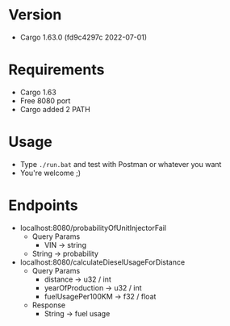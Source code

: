 # Version

 - Cargo 1.63.0 (fd9c4297c 2022-07-01)

# Requirements

 - Cargo 1.63
 - Free 8080 port
 - Cargo added 2 PATH

# Usage

 - Type `./run.bat` and test with Postman or whatever you want
 - You're welcome ;)

# Endpoints

 - localhost:8080/probabilityOfUnitInjectorFail
   - Query Params
     - VIN -> string
   - String -> probability
 - localhost:8080/calculateDieselUsageForDistance
   - Query Params
     - distance -> u32 / int
     - yearOfProduction -> u32 / int
     - fuelUsagePer100KM -> f32 / float
   - Response
     - String -> fuel usage